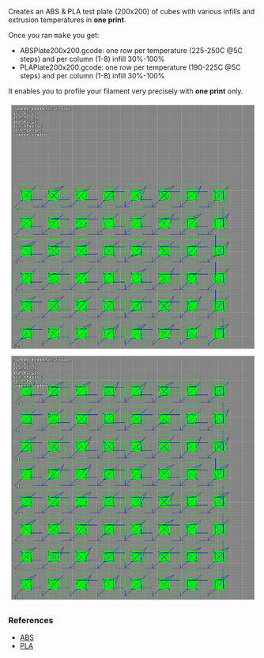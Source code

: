 Creates an ABS & PLA test plate (200x200) of cubes with various infills and extrusion temperatures in <b>one print</b>.

Once you ran <tt>make</tt> you get:
<ul>
<li>ABSPlate200x200.gcode: one row per temperature (225-250C @5C steps) and per column (1-8) infill 30%-100%
<li>PLAPlate200x200.gcode: one row per temperature (190-225C @5C steps) and per column (1-8) infill 30%-100%
</ul>

It enables you to profile your filament very precisely with <b>one print</b> only.

<img src="ABSPlate200x200.png">

<img src="PLAPlate200x200.png">

<h3>References</h3>
<ul>
<li><a href="http://reprap.org/wiki/ABS">ABS</a>
<li><a href="http://reprap.org/wiki/PLA">PLA</a>
</ul>
